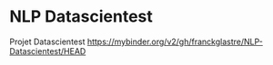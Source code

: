 # NLP Datascientest
 Projet Datascientest
 https://mybinder.org/v2/gh/franckglastre/NLP-Datascientest/HEAD
